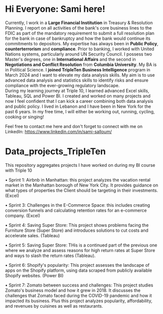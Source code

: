
# Hi Everyone: Sami here! 
Currently, I work in a **Large Financial Institution** in Treasury & Resolution Planning. I report on all activities of the bank's core business lines to the FDIC as part of the mandatory requirement to submit a full resolution plan for the bank in case of bankruptcy and how the bank would continue its commitments to depositors. 
My expertise has always been in **Public Policy**, **counterterrorism** and **compliance**. Prior to banking, I worked with United Nations systems, particularly around UN Security Council. 
I possess two Master's degrees, one in **International Affairs** and the second in **Negotiations and Conflict Resolution** from **Columbia University**. My BA is in Political Science. 
I **joined TripleTen Business Intelligence** program in March 2024 and I want to elevate my data analysis skills. My aim is to use advanced data analysis and statistics skills to identify risks and ensure compliance with the ever-growing regulatory landscape.  
During my learning journey at Triple 10, I learned advanced Excel skills, Tableau, SQL and Power BI. I created and worked on many projects and now I feel confident that I can kick a career combining both data analysis and public policy. 
I lived in Lebanon and I have been in New York for the past 6 years.
In my free time, I will either be working out, running, cycling, cooking or singing!

Feel free to contact me here and don't forget to connect with me on LinkedIn: https://www.linkedin.com/in/sami-salloum/



# Data_projects_TripleTen
This repository aggregates projects I have worked on during my BI course with Triple 10

•	Sprint 1: Airbnb in Manhattan: this project analyzes the vacation rental market in the Manhattan borough of New York City. It provides guidance on what types of properties the Client should be targeting in their investments. (Excel)

•	Sprint 3: Challenges in the E-Commerce Space: this includes creating conversion funnels and calculating retention rates for an e-commerce company. (Excel)

•	Sprint 4: Saving Super Store: This project shows problems facing the Furniture Store (Super Store) and introduces solutions to cut costs and accelerate sales. (Tableau)

•	Sprint 5: Saving Super Store: THis is a continued part of the previous one where we analyze and assess reasons for high return rates at Super Store and ways to slash the return rates (Tableau). 

•	Sprint 6: Shopify's popularity: This project assesses the landscape of apps on the Shopify platform, using data scraped from publicly available Shopify websites. (Power BI)

•	Sprint 7: Zomato between success and challenges: This project studies Zomato's business model and how it grew in 2018. It discusses the challenges that Zomato faced during the COVID-19 pandemic and how it impacted its business. Plus this project analyzes popularity, affordability, and revenues by cuisines as well as restaurants.
